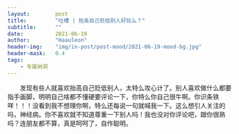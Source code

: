 ```yaml
---
layout:        post
title:         "吐槽 | 抬高自己贬低别人好玩么？"
subtitle:      ""
date:          2021-06-19
author:        "Haauleon"
header-img:    "img/in-post/post-mood/2021-06-19-mood-bg.jpg"
header-mask:   0.4
tags:
    - 专属树洞
---
```


&emsp;&emsp;发现有些人就喜欢抬高自己贬低别人，太特么攻心计了。别人喜欢做什么都要指手画脚，明明自己啥都不懂硬要评论一下，你特么你自己很牛啊。你识条铁咩！！！没看到我不想理你啊，特么还每说一句就喊我一下。这么想引人关注的吗，神经病。你不喜欢就不知道尊重一下别人吗！我也没对你评论吧，跟你很熟吗？连朋友都不算，真是呵呵了，自作聪明。